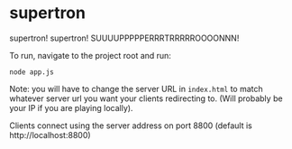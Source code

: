 supertron
=========

supertron! supertron! SUUUUPPPPPERRRTRRRRROOOONNN!

To run, navigate to the project root and run:

```
node app.js
```

Note: you will have to change the server URL in `index.html` to match whatever server url you want your clients redirecting to. (Will probably be your IP if you are playing locally).

Clients connect using the server address on port 8800 (default is http://localhost:8800)
